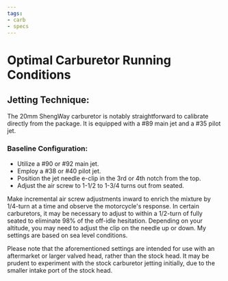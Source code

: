 ```yaml
---
tags:
- carb
- specs
---
```


# Optimal Carburetor Running Conditions

## Jetting Technique:
The 20mm ShengWay carburetor is notably straightforward to calibrate directly from the package. It is equipped with a #89 main jet and a #35 pilot jet.

### Baseline Configuration:
- Utilize a #90 or #92 main jet.
- Employ a #38 or #40 pilot jet.
- Position the jet needle e-clip in the 3rd or 4th notch from the top.
- Adjust the air screw to 1-1/2 to 1-3/4 turns out from seated.

Make incremental air screw adjustments inward to enrich the mixture by 1/4-turn at a time and observe the motorcycle's response. In certain carburetors, it may be necessary to adjust to within a 1/2-turn of fully seated to eliminate 98% of the off-idle hesitation. Depending on your altitude, you may need to adjust the clip on the needle up or down. My settings are based on sea level conditions.

Please note that the aforementioned settings are intended for use with an aftermarket or larger valved head, rather than the stock head. It may be prudent to experiment with the stock carburetor jetting initially, due to the smaller intake port of the stock head.
